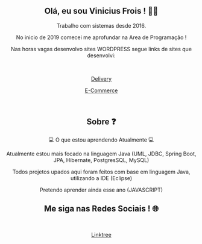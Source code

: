<h2 align="center">Olá, eu sou Vinicius Frois ! 👨‍💻 </h2>
<p align="center">Trabalho com sistemas desde 2016. </p>
<p align="center">No inicio de 2019 comecei me aprofundar na Area de Programação ! </p>
<p align="center">Nas horas vagas desenvolvo sites WORDPRESS segue links de sites que desenvolvi:</p><br>
<p align="center"><a href="https://rangobomdelivery.com.br/">Delivery</a></p>
<p align="center"><a href="https://uzzemarte.com.br/">E-Commerce</a></p><br>

<h2 align="center"> Sobre ❓</h2>
<p align="center">💻 O que estou aprendendo Atualmente 💻</p>
<p align="center">Atualmente estou mais focado na linguagem Java (UML, JDBC, Spring Boot, JPA, Hibernate, PostgresSQL, MySQL)</p>
<p align="center">Todos projetos upados aqui foram feitos com base em linguagem Java, utilizando a IDE (Eclipse)</p>
<p align="center">Pretendo aprender  ainda esse ano (JAVASCRIPT)</p>


<h2 align="center">Me siga nas Redes Sociais ! 🌐</h2><br>
<p align="center"><a href="https://linktr.ee/vinifrois">Linktree</a></p>
